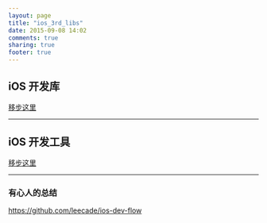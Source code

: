 ```yaml
---
layout: page
title: "ios_3rd_libs"
date: 2015-09-08 14:02
comments: true
sharing: true
footer: true
---
```


## iOS 开发库

[移步这里]({{site.url}}/blog/ios-chang-yong-di-san-fang-ku)

---

## iOS 开发工具

[移步这里]({{site.url}}/blog/useful-plugins-and-tools-for-xcode)

---

### 有心人的总结

https://github.com/leecade/ios-dev-flow